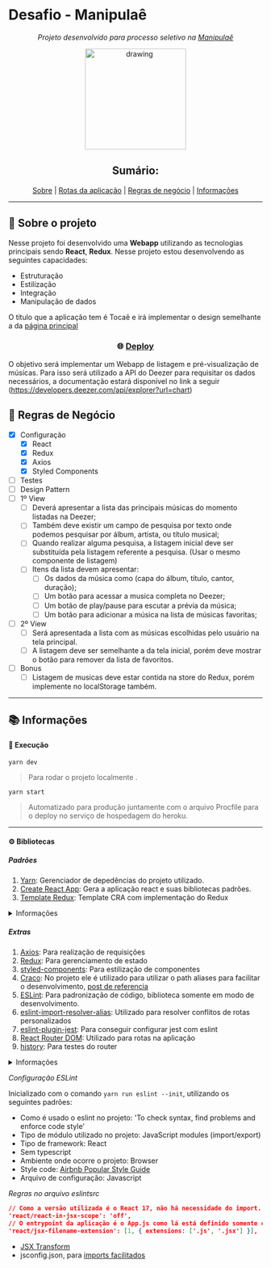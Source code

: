 # Desafio - Manipulaê

<div align="center">

_Projeto desenvolvido para processo seletivo na [Manipulaê](https://manipulae.com.br/)_

<img src="https://manipulae.com.br/share_image.png" alt="drawing" width="200"/>

## Sumário:

[Sobre](#about) |
[Rotas da aplicação](#routes) |
[Regras de negócio](#rules) |
[Informações](#informations)

</div>

---

## :bookmark_tabs: Sobre o projeto <a name="about"></a>

Nesse projeto foi desenvolvido uma **Webapp** utilizando as tecnologias principais sendo **React**, **Redux**.
Nesse projeto estou desenvolvendo as seguintes capacidades:

- Estruturação
- Estilização
- Integração
- Manipulação de dados

O título que a aplicação tem é Tocaê e irá implementar o design semelhante a da [página principal](https://manipulae.com.br/)

<h3 align="center">

:globe_with_meridians: [Deploy](https://api-catalog-list.herokuapp.com/)

</h3>

O objetivo será implementar um Webapp de listagem e pré-visualização de músicas.
Para isso será utilizado a API do Deezer para requisitar os dados necessários, a documentação estará disponível no link a seguir (https://developers.deezer.com/api/explorer?url=chart)

## :large_blue_circle: Regras de Negócio <a name="rules"></a>

- [x] Configuração
  - [x] React
  - [x] Redux
  - [x] Axios
  - [x] Styled Components
- [ ] Testes
- [ ] Design Pattern
- [ ] 1º View
  - [ ] Deverá apresentar a lista das principais músicas do momento listadas na Deezer;
  - [ ] Também deve existir um campo de pesquisa por texto onde podemos pesquisar por álbum, artista, ou título musical;
  - [ ] Quando realizar alguma pesquisa, a listagem inicial deve ser substituída pela listagem referente a pesquisa. (Usar o mesmo componente de listagem)
  - [ ] Itens da lista devem apresentar:
    - [ ] Os dados da música como (capa do álbum, título, cantor, duração);
    - [ ] Um botão para acessar a musica completa no Deezer;
    - [ ] Um botão de play/pause para escutar a prévia da música;
    - [ ] Um botão para adicionar a música na lista de músicas favoritas;
- [ ] 2º View
  - [ ] Será apresentada a lista com as músicas escolhidas pelo usuário na tela principal.
  - [ ] A listagem deve ser semelhante a da tela inicial, porém deve mostrar o botão para remover da lista de favoritos.
- [ ] Bonus
  - [ ] Listagem de musicas deve estar contida na store do Redux, porém implemente no localStorage também.

---

## :books: Informações <a name="informations"></a>

#### :rocket: Execução

`yarn dev`

> Para rodar o projeto localmente .

`yarn start`

> Automatizado para produção juntamente com o arquivo Procfile para o deploy no serviço de hospedagem do heroku.

---

#### :gear: Bibliotecas

##### Padrões

1.  [Yarn](https://yarnpkg.com/): Gerenciador de depedências do projeto utilizado.
1.  [Create React App](https://create-react-app.dev/): Gera a aplicação react e suas bibliotecas padrões.
1.  [Template Redux](https://redux.js.org/introduction/installation#create-a-react-redux-app): Template CRA com implementação do Redux
<details>
<summary>Informações</summary>

`yarn create react-app music_player --template redux`

```json
  "dependencies": {
    "@reduxjs/toolkit": "^1.5.1",
    "@testing-library/jest-dom": "^4.2.4",
    "@testing-library/react": "^9.3.2",
    "@testing-library/user-event": "^7.1.2",
    "react": "^17.0.2",
    "react-dom": "^17.0.2",
    "react-redux": "^7.2.3",
    "react-scripts": "4.0.3"
  },
```

</details>

##### Extras

1. [Axios](https://axios-http.com/): Para realização de requisições
1. [Redux](https://redux.js.org/): Para gerenciamento de estado
1. [styled-components](https://styled-components.com/): Para estilização de componentes
1. [Craco](https://yarnpkg.com/package/@craco/craco): No projeto ele é utilizado para utilizar o path aliases para facilitar o desenvolvimento, [post de referencia](https://hello-js.com/articles/path-aliases-in-react-application/)
1. [ESLint](https://eslint.org/): Para padronização de código, biblioteca somente em modo de desenvolvimento.
1. [eslint-import-resolver-alias](https://yarnpkg.com/package/eslint-import-resolver-alias): Utilizado para resolver conflitos de rotas personalizados
1. [eslint-plugin-jest](https://yarnpkg.com/package/eslint-plugin-jest): Para conseguir configurar jest com eslint
1. [React Router DOM](https://reactrouter.com/web/): Utilizado para rotas na aplicação
1. [history](https://yarnpkg.com/package/history): Para testes do router

<details>
<summary>Informações</summary>

`yarn add axios styled-components react-router-dom`
`yarn add eslint --dev`

```json
  "dependencies": {
    "axios": "^0.21.1",
    "styled-components": "^5.3.0",
    "react-router-dom": "^5.2.0",
    "@craco/craco": "^6.2.0",
  },
  "devDependencies": {
    "eslint": "^7.32.0",
    "eslint-config-airbnb": "^18.2.1",
    "eslint-import-resolver-alias": "^1.1.2",
    "eslint-plugin-import": "^2.24.0",
    "eslint-plugin-jest": "^24.4.0",
    "eslint-plugin-jsx-a11y": "^6.4.1",
    "eslint-plugin-react": "^7.24.0",
    "eslint-plugin-react-hooks": "^4.2.0"
  }
```

</details>

_Configuração ESLint_

Inicializado com o comando `yarn run eslint --init`, utilizando os seguintes padrões:

- Como é usado o eslint no projeto: 'To check syntax, find problems and enforce code style'
- Tipo de módulo utilizado no projeto: JavaScript modules (import/export)
- Tipo de framework: React
- Sem typescript
- Ambiente onde ocorre o projeto: Browser
- Style code: [Airbnb Popular Style Guide](https://github.com/airbnb/javascript)
- Arquivo de configuração: Javascript

_Regras no arquivo eslintsrc_

```json
// Como a versão utilizada é o React 17, não há necessidade do import. (JSX Transform)
'react/react-in-jsx-scope': 'off',
// O entrypoint da aplicação é o App.js como lá está definido somente o roteamento, opto por esse padrão.
'react/jsx-filename-extension': [1, { extensions: ['.js', '.jsx'] }],
```

- [JSX Transform](https://reactjs.org/blog/2020/09/22/introducing-the-new-jsx-transform.html#removing-unused-react-imports)
- jsconfig.json, para [imports facilitados](https://saurabhshah23.medium.com/react-app-with-absolute-paths-using-jsconfig-json-2b07b1cb24d4)